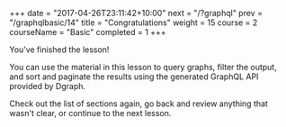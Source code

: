 +++
date = "2017-04-26T23:11:42+10:00"
next = "/?graphql"
prev = "/graphqlbasic/14"
title = "Congratulations"
weight = 15
course = 2
courseName = "Basic"
completed = 1
+++

You’ve finished the lesson!

You can use the material in this lesson to query graphs, filter the output, and
sort and paginate the results using the generated GraphQL API provided by
Dgraph.

Check out the list of sections again, go back and review anything that wasn't
clear, or continue to the next lesson.
